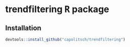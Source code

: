 # trendfiltering <tt>R</tt> package

## Installation
``` r
devtools::install_github("capolitsch/trendfiltering")
```


